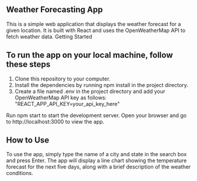 ## Weather Forecasting App

This is a simple web application that displays the weather forecast for a given location. It is built with React and uses the OpenWeatherMap API to fetch weather data.
Getting Started

## To run the app on your local machine, follow these steps

1. Clone this repository to your computer.
2. Install the dependencies by running npm install in the project directory.
3. Create a file named .env in the project directory and add your OpenWeatherMap API key as follows: "REACT_APP_API_KEY=your_api_key_here"


Run npm start to start the development server.
Open your browser and go to http://localhost:3000 to view the app.

## How to Use

To use the app, simply type the name of a city and state in the search box and press Enter. The app will display a line chart showing the temperature forecast for the next five days, along with a brief description of the weather conditions.


